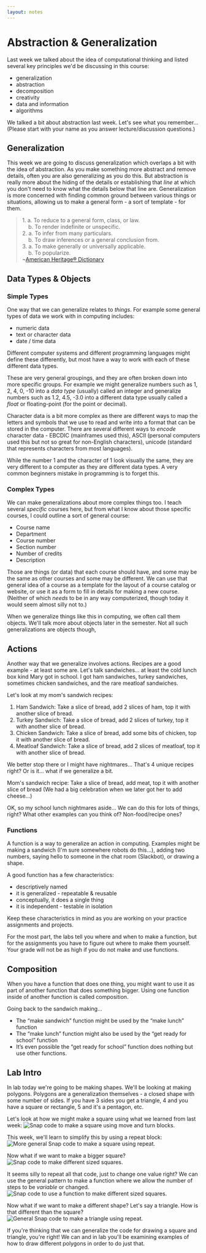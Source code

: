 ```yaml
---
layout: notes
---
```

# Abstraction & Generalization
Last week we talked about the idea of computational thinking and listed several key principles we'd be discussing in this course:

- generalization
- abstraction
- decomposition
- creativity
- data and information
- algorithms

We talked a bit about abstraction last week.  Let's see what you remember...  
(Please start with your name as you answer lecture/discussion questions.)

## Generalization
This week we are going to discuss generalization which overlaps a bit with the idea of abstraction.  As you make something more abstract and remove details, often you are also generalizing as you do this.  But abstraction is really more about the hiding of the details or establishing that *line* at which you don't need to know what the details below that line are.  Generalization is more concerned with finding common ground between various things or situations, allowing us to make a general form - a sort of template - for them.

<blockquote>
1. a. To reduce to a general form, class, or law.<br>&nbsp;&nbsp;&nbsp;
   b. To render indefinite or unspecific.<br>
2. a. To infer from many particulars.<br>&nbsp;&nbsp;&nbsp;
   b. To draw inferences or a general conclusion from.<br>
3. a. To make generally or universally applicable.<br>&nbsp;&nbsp;&nbsp;
   b. To popularize.<br>
~<a href="http://www.yourdictionary.com/generalize">American Heritage® Dictionary</a>
</blockquote>

## Data Types & Objects

### Simple Types
One way that we can generalize relates to *things*.  For example some general types of data we work with in computing includes:

- numeric data
- text or character data
- date / time data

Different computer systems and different programming languages might define these differently, but most have a way to work with each of these different data types.  

These are very general groupings, and they are often broken down into more specific groups.  For example we might generalize numbers such as 1, 2, 4, 0, -10 into a *data type* (usually) called an integer and generalize numbers such as 1.2, 4.5, -3.0 into a different data type usually called a *float* or floating-point (for the point or decimal).

Character data is a bit more complex as there are different ways to map the letters and symbols that we use to read and write into a format that can be stored in the computer.  There are several different ways to *encode* character data - EBCDIC (mainframes used this), ASCII (personal computers used this but not so great for non-English characters), unicode (standard that represents characters from most languages).

While the number 1 and the character of 1 look visually the same, they are very different to a computer as they are different data types.  A very common beginners mistake in programming is to forget this.

### Complex Types
We can make generalizations about more complex things too.  I teach several *specific* courses here, but from what I know about those specific courses, I could outline a sort of general course:

- Course name
- Department
- Course number
- Section number
- Number of credits
- Description

Those are things (or data) that each course should have, and some may be the same as other courses and some may be different.  We can use that general idea of a course as a template for the layout of a course catalog or website, or use it as a form to fill in details for making a new course. (Neither of which *needs* to be in any way computerized, though today it would seem almost silly not to.)  

When we generalize things like this in computing, we often call them objects.  We'll talk more about objects later in the semester.  Not all such generalizations are objects though,

## Actions
Another way that we generalize involves actions.  Recipes are a good example - at least some are.  Let's talk sandwiches...  at least the cold lunch box kind Mary got in school.  I got ham sandwiches, turkey sandwiches, sometimes chicken sandwiches, and the rare meatloaf sandwiches.  

Let's look at my mom's sandwich recipes:

1. Ham Sandwich:  Take a slice of bread, add 2 slices of ham, top it with another slice of bread.  
2. Turkey Sandwich:  Take a slice of bread, add 2 slices of turkey, top it with another slice of bread.
3. Chicken Sandwich:  Take a slice of bread, add some bits of chicken, top it with another slice of bread.
4. Meatloaf Sandwich: Take a slice of bread, add 2 slices of meatloaf, top it with another slice of bread.

We better stop there or I might have nightmares...  That's 4 unique recipes right?  Or is it... what if we generalize a bit.

Mom's sandwich recipe:  Take a slice of bread, add meat, top it with another slice of bread
(We had a big celebration when we later got her to add cheese...)

OK, so my school lunch nightmares aside...  We can do this for lots of things, right?  What other examples can you think of?  Non-food/recipe ones?

### Functions
A function is a way to generalize an action in computing.  Examples might be making a sandwich (I'm sure somewhere robots do this...), adding two numbers, saying hello to someone in the chat room (Slackbot), or drawing a shape.

A good function has a few characteristics:

- descriptively named
- it is generalized - repeatable & reusable
- conceptually, it does a single thing
- it is independent - testable in isolation

Keep these characteristics in mind as you are working on your practice assignments and projects.  

For the most part, the labs tell you where and when to make a function, but for the assignments you have to figure out where to make them yourself.  Your grade will not be as high if you do not make and use functions.  

## Composition
When you have a function that does one thing, you might want to use it as part of another function that does something bigger.  Using one function inside of another function is called composition.

Going back to the sandwich making...

- The “make sandwich” function might be used by the “make lunch” function
- The “make lunch” function might also be used by the “get ready for school” function
- It’s even possible the “get ready for school” function does nothing but use other functions.


## Lab Intro
In lab today we're going to be making shapes.  We'll be looking at making polygons.  Polygons are a generalization themselves - a closed shape with some number of sides.  If you have 3 sides you get a triangle, 4 and you have a square or rectangle, 5 and it's a pentagon, etc.  

Let's look at how we might make a square using what we learned from last week:
<img src="../assets/images/snap-square.png" alt="Snap code to make a square using move and turn blocks.">

This week, we'll learn to simplify this by using a repeat block:
<img src="../assets/images/snap-square-repeat.png" alt="More general Snap code to make a square using repeat.">

Now what if we want to make a bigger square?
<img src="../assets/images/snap-many-squares.png" alt="Snap code to make different sized squares.">

It seems silly to repeat all that code, just to change one value right?  We can use the general pattern to make a function where we allow the number of steps to be *variable* or changed.
<img src="../assets/images/snap-square-block.png" alt="Snap code to use a function to make different sized squares.">

Now what if we want to make a different shape?  Let's say a triangle.  How is that different than the square?
<img src="../assets/images/snap-triangle-repeat.png" alt="General Snap code to make a triangle using repeat.">

If you're thinking that we can generalize the code for drawing a square and triangle, you're right!  We can and in lab you'll be examining examples of how to draw different polygons in order to do just that.  
